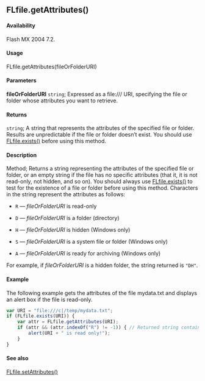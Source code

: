 ## FLfile.getAttributes()

#### Availability

Flash MX 2004 7.2.

#### Usage

FLfile.getAttributes(fileOrFolderURI)

#### Parameters

**fileOrFolderURI** `string`; Expressed as a file:/// URI, specifying the file or folder whose attributes you want to retrieve.

#### Returns

`string`; A string that represents the attributes of the specified file or folder.
Results are unpredictable if the file or folder doesn’t exist. You should use [FLfile.exists()](../FLfile_object/FLfile2.md) before using this method.

#### Description

Method; Returns a string representing the attributes of the specified file or folder, or an empty string if the file has no specific attributes (that it, it is not read-only, not hidden, and so on). You should always use [FLfile.exists()](../FLfile_object/FLfile2.md) to test for the existence of a file or folder before using this method.
Characters in the string represent the attributes as follows:

- `R` — *fileOrFolderURI* is read-only

- `D` — *fileOrFolderURI* is a folder (directory)

- `H` — *fileOrFolderURI* is hidden (Windows only)

- `S` — *fileOrFolderURI* is a system file or folder (Windows only)

- `A` — *fileOrFolderURI* is ready for archiving (Windows only)

For example, if *fileOrFolderURI* is a hidden folder, the string returned is `"DH"`.

#### Example

The following example gets the attributes of the file mydata.txt and displays an alert box if the file is read-only.

```javascript
var URI = "file:///c|/temp/mydata.txt";
if (FLfile.exists(URI)) {
    var attr = FLfile.getAttributes(URI);
    if (attr && (attr.indexOf("R") != -1)) { // Returned string contains R.
        alert(URI + " is read only!");
    }
}
```

#### See also

[FLfile.setAttributes()](../FLfile_object/FLfile13.md)
